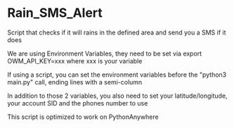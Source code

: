 # Rain_SMS_Alert
Script that checks if it will rains in the defined area and send you a SMS if it does

We are using Environment Variables, they need to be set via export OWM_API_KEY=xxx where xxx is your variable

If using a script, you can set the environment variables before the "python3 main.py" call, ending lines with
a semi-column

In addition to those 2 variables, you also need to set your latitude/longitude, your account SID and the phones number to use

This script is optimized to work on PythonAnywhere
